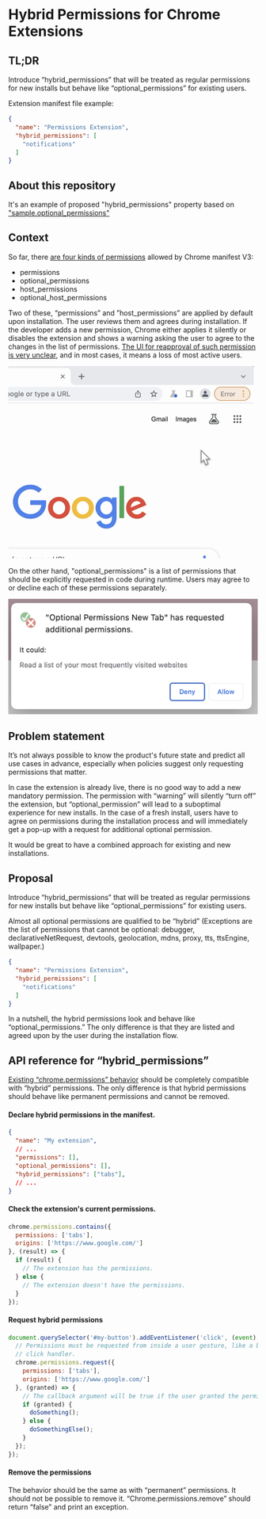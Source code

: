 # Hybrid Permissions for Chrome Extensions

## TL;DR

Introduce “hybrid_permissions” that will be treated as regular permissions for new installs but behave like “optional_permissions” for existing users.

Extension manifest file example:

```json
{
  "name": "Permissions Extension",
  "hybrid_permissions": [
    "notifications"
  ]
}
```

## About this repository

It's an example of proposed "hybrid_permissions" property based on ["sample.optional_permissions"](https://github.com/GoogleChrome/chrome-extensions-samples/tree/main/functional-samples/sample.optional_permissions)

## Context

So far, there [are four kinds of permissions](https://developer.chrome.com/docs/extensions/develop/concepts/declare-permissions) allowed by Chrome manifest V3:
- permissions
- optional_permissions
- host_permissions
- optional_host_permissions

Two of these, “permissions” and ”host_permissions” are applied by default upon installation. The user reviews them and agrees during installation. If the developer adds a new permission, Chrome either applies it silently or disables the extension and shows a warning asking the user to agree to the changes in the list of permissions. [The UI for reapproval of such permission is very unclear](https://developer.chrome.com/docs/extensions/develop/concepts/permission-warnings), and in most cases, it means a loss of most active users.

![Extension reapproval visualization](./assets/example-an-extension.gif)

On the other hand, "optional_permissions" is a list of permissions that should be explicitly requested in code during runtime. Users may agree to or decline each of these permissions separately.

![Optional permission request](./assets/optional-permission-request.png)


## Problem statement

It’s not always possible to know the product's future state and predict all use cases in advance, especially when policies suggest only requesting permissions that matter.

In case the extension is already live, there is no good way to add a new mandatory permission. The permission with “warning” will silently “turn off” the extension, but “optional_permission” will lead to a suboptimal experience for new installs. In the case of a fresh install, users have to agree on permissions during the installation process and will immediately get a pop-up with a request for additional optional permission. 

It would be great to have a combined approach for existing and new installations.

## Proposal

Introduce “hybrid_permissions” that will be treated as regular permissions for new installs but behave like “optional_permissions” for existing users. 

Almost all optional permissions are qualified to be “hybrid” (Exceptions are the list of permissions that cannot be optional: debugger, declarativeNetRequest, devtools, geolocation, mdns, proxy, tts, ttsEngine, wallpaper.)

```json
{
  "name": "Permissions Extension",
  "hybrid_permissions": [
    "notifications"
  ]
}
```

In a nutshell, the hybrid permissions look and behave like “optional_permissions.” The only difference is that they are listed and agreed upon by the user during the installation flow.


## API reference for “hybrid_permissions”

[Existing “chrome.permissions” behavior](https://developer.chrome.com/docs/extensions/reference/api/permissions#step_3_request_optional_permissions) should be completely compatible with “hybrid” permissions. The only difference is that hybrid permissions should behave like permanent permissions and cannot be removed.


#### Declare hybrid permissions in the manifest.

```json
{
  "name": "My extension",
  // ...
  "permissions": [],
  "optional_permissions": [],
  "hybrid_permissions": ["tabs"],
  // ...
}
```

#### Check the extension's current permissions.

```js
chrome.permissions.contains({
  permissions: ['tabs'],
  origins: ['https://www.google.com/']
}, (result) => {
  if (result) {
    // The extension has the permissions.
  } else {
    // The extension doesn't have the permissions.
  }
});
```

#### Request hybrid permissions

```js
document.querySelector('#my-button').addEventListener('click', (event) => {
  // Permissions must be requested from inside a user gesture, like a button's
  // click handler.
  chrome.permissions.request({
    permissions: ['tabs'],
    origins: ['https://www.google.com/']
  }, (granted) => {
    // The callback argument will be true if the user granted the permissions.
    if (granted) {
      doSomething();
    } else {
      doSomethingElse();
    }
  });
});
```


#### Remove the permissions
The behavior should be the same as with “permanent” permissions. It should not be possible to remove it. “Chrome.permissions.remove” should return “false” and print an exception.

